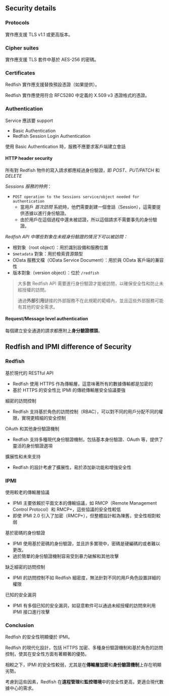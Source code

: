 <h2>
    Security details
</h2>

<h3>
    Protocols
</h3>

實作應支援 TLS v1.1 或更高版本。

<h3>
    Cipher suites
</h3>

實作應支援 TLS 套件中基於 AES-256 的密碼。

<h3>
    Certificates
</h3>


Redfish 實作應支援替換預設憑證（如果提供）。

Redfish 實作應使用符合 RFC5280 中定義的 X.509 v3 憑證格式的憑證。

<h3>
    Authentication
</h3>

Service 應該要 support
* Basic Authentication
* Redfish Session Login Authentication

使用 Basic Authentication 時，服務不應要求客戶端建立會話

<h4>
    HTTP header security
</h4>

所有對 Redfish 物件的寫入請求都應經過身份驗證，即 *POST*、*PUT/PATCH* 和 *DELETE*

*Sessions 服務的特例*：
* `POST operation to the Sessions service/object needed for authentication`
    * 當用戶 *首次訪問* 系統時，他們需要創建一個會話（Session），這需要提供憑據以進行身份驗證。
    * 由於用戶在這個過程中還未被認證，所以這個請求不需要事先的身份驗證。

*Redfish API 中哪些對象在未經身份驗證的情況下可以被訪問：*
* 根對象（root object）：用於識別設備和服務位置
* `$metadata` 對象：用於檢索資源類型
* OData 服務文檔（OData Service Document）：用於與 OData 客戶端的兼容性
* 版本對象（version object）：位於 `/redfish`

>大多數 Redfish API 需要進行身份驗證才能被訪問，以確保安全性和防止未經授權的訪問。
>
>通過**外部引用**鏈接的外部服務不在此規範的範疇內，並且這些外部服務可能有其他的安全需求。

<h4>
    Request/Message level authentication
</h4>

每個建立安全通道的請求都應附上**身分驗證標頭**。

<h2>
    Redfish and IPMI difference of Security
</h2>

<h3>
    Redfish
</h3>

基於現代的 RESTful API
* Redfish 使用 HTTPS 作為傳輸層，這意味著所有的數據傳輸都是加密的
* 基於 HTTPS 的安全性比 IPMI 的傳統傳輸層安全協議要強

細密的訪問控制
* Redfish 支持基於角色的訪問控制（RBAC），可以對不同的用戶分配不同的權限，實現更精細的安全控制

OAuth 和其他身份驗證機制
* Redfish 支持多種現代身份驗證機制，包括基本身份驗證、OAuth 等，提供了靈活的身份驗證選項

擴展性和未來支持
* Redfish 的設計考慮了擴展性，易於添加新功能和增強安全性

<h3>
    IPMI
</h3>

使用較老的傳輸層協議
* IPMI 主要依賴於平面文本的傳輸協議，如 RMCP（Remote Management Control Protocol）和 RMCP+，這些協議的安全性較低
* 即使 IPMI 2.0 引入了加密（RMCP+），但整體設計較為陳舊，安全性相對較弱

基於密碼的身份驗證
* IPMI 使用基於密碼的身份驗證，並且許多實現中，密碼是硬編碼的或者難以更改。
* 過於簡單的身份驗證機制容易受到暴力破解和其他攻擊

缺乏細密的訪問控制
* IPMI 的訪問控制不如 Redfish 細密度，無法針對不同的用戶角色設置詳細的權限

已知的安全漏洞
* IPMI 有多個已知的安全漏洞，如惡意軟件可以通過未經授權的訪問來利用 IPMI 接口進行攻擊

<h3>
    Conclusion
</h3>

Redfish 的安全性明顯優於 IPMI。

Redfish 的現代化設計，包括 HTTPS 加密、多種身份驗證機制和基於角色的訪問控制，使其在安全性方面有著顯著的優勢。

相較之下，IPMI 的安全性較弱，尤其是在**傳輸層加密**和**身份驗證機制**上存在明顯劣勢。

考慮到這些因素，Redfish 在**遠程管理**和**監控環境**中的安全性更高，更適合現代數據中心的需求。